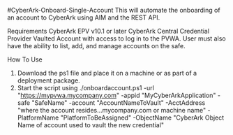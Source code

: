 #CyberArk-Onboard-Single-Account
This will automate the onboarding of an account to CyberArk using AIM and the REST API. 

Requirements
CyberArk EPV v10.1 or later
CyberArk Central Credential Provider
Vaulted Account with access to log in to the PVWA. User must also have the ability to list, add, and manage accounts on the safe.

How To Use
1. Download the ps1 file and place it on a machine or as part of a deployment package.
2. Start the script using ./onboardaccount.ps1 -url "https://mypvwa.mycompany.com" -appid "MyCyberArkApplication" -safe "SafeName" -account "AccountNameToVault" -AcctAddress "where the account resides...mycompany.com or machine name" -PlatformName "PlatformToBeAssigned" -ObjectName "CyberArk Object Name of account used to vault the new credential"
